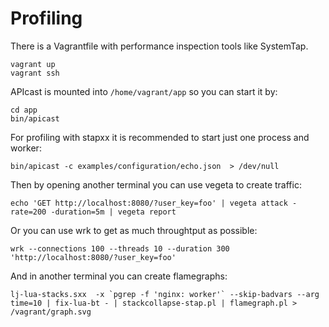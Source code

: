 # Profiling

There is a Vagrantfile with performance inspection tools like SystemTap.

```shell
vagrant up
vagrant ssh
```

APIcast is mounted into `/home/vagrant/app` so you can start it by:

```shell
cd app
bin/apicast
```

For profiling with stapxx it is recommended to start just one process and worker:

```shell
bin/apicast -c examples/configuration/echo.json  > /dev/null
```

Then by opening another terminal you can use vegeta to create traffic:

```shell
echo 'GET http://localhost:8080/?user_key=foo' | vegeta attack -rate=200 -duration=5m | vegeta report
```

Or you can use wrk to get as much throughtput as possible:

```shell
wrk --connections 100 --threads 10 --duration 300 'http://localhost:8080/?user_key=foo'
```

And in another terminal you can create flamegraphs:

```shell
lj-lua-stacks.sxx  -x `pgrep -f 'nginx: worker'` --skip-badvars --arg time=10 | fix-lua-bt - | stackcollapse-stap.pl | flamegraph.pl > /vagrant/graph.svg
```
